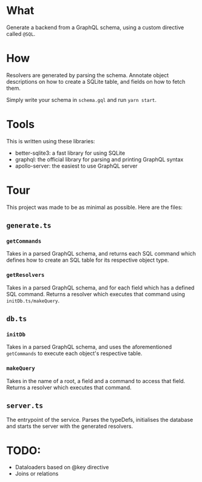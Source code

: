 # What

Generate a backend from a GraphQL schema, using a custom directive called `@SQL`.

# How

Resolvers are generated by parsing the schema. Annotate object descriptions on how to create a SQLite table, and fields on how to fetch them.

Simply write your schema in `schema.gql` and run `yarn start`.

# Tools

This is written using these libraries:

- better-sqlite3: a fast library for using SQLite
- graphql: the official library for parsing and printing GraphQL syntax
- apollo-server: the easiest to use GraphQL server

# Tour

This project was made to be as minimal as possible. Here are the files:

## `generate.ts`

### `getCommands`

Takes in a parsed GraphQL schema, and returns each SQL command which defines how to create an SQL table for its respective object type.

### `getResolvers`

Takes in a parsed GraphQL schema, and for each field which has a defined SQL command. Returns a resolver which executes that command using `initDb.ts/makeQuery`.

## `db.ts`

### `initDb`

Takes in a parsed GraphQL schema, and uses the aforementioned `getCommands` to execute each object's respective table.

### `makeQuery`

Takes in the name of a root, a field and a command to access that field. Returns a resolver which executes that command.

## `server.ts`

The entrypoint of the service. Parses the typeDefs, initialises the database and starts the server with the generated resolvers.

# TODO:

- Dataloaders based on @key directive
- Joins or relations
